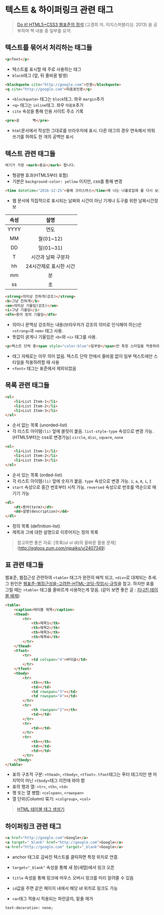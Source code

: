 # 텍스트 & 하이퍼링크 관련 태그

> [Do it! HTML5+CSS3 웹표준의 정석](http://book.naver.com/bookdb/book_detail.nhn?bid=7309491) (고경희 저. 이지스퍼블리싱. 2013) 을 공부하며 책 내용 중 일부를 요약.

## 텍스트를 묶어서 처리하는 태그들
``` html
<p>Text</p>
```
- 텍스트를 표시할 때 주로 사용하는 태그
- `block`태그 (앞, 뒤 줄바꿈 발생)

``` html
<blockquote cite="http://google.com">인용</blockquote>
<q cite="http://google.com">따옴표인용</q>
```
- `<blockquote>` 태그는 `block`태그. 좌우 `margin`추가
- `<q>` 태그는 `inline`태그. 좌우 `따옴표`추가
- `cite` 속성을 통해 인용 사이트 주소 기록

``` html
<pre>공      백</pre>
```
- `html`문서에서 작성한 그대로를 브라우저에 표시. 다른 태그의 경우 연속해서 띄워쓰기를 하여도 한 개의 공백만 표시


## 텍스트 관련 태그들
``` html
여기가 가장 <mark>중요</mark> 합니다.
```
- 형광펜 효과(HTML5부터 포함)
- 기본은 `background-color: yellow` 이지만, css를 통해 변경

``` html
<time datetime="2016-12-25">올해 크리스마스</time>에 나는 나홀로집에 를 다시 보겠습니다.
```
- 웹 문서에 직접적으로 표시되는 날짜와 시간이 아닌 기계나 도구를 위한 날짜시간정보

속성  |  설명
 :---:|:---:
YYYY | 연도
MM | 월(01~12)
DD | 일(01~31)
T | 시간과 날짜 구분자
hh | 24시간제로 표시한 시간
mm | 분
ss | 초

``` html
<strong>의미상 진하게(강조)</strong>
<b>그냥 진하게</b>
<em>의미상 기울임(강조)</em>
<i>그냥 기울임</i>
<dfn>용어 정의 기울임</dfn>
```
- 의미나 문맥상 강조하는 내용(브라우저가 강조의 의미로 인식해야 하는)은 `<strong>`과 `<em>` 태그 사용.
- 뜻없이 굵게나 기울임은 `<b>`와 `<i>` 태그를 사용.

``` html
<p>텍스트 단락 중<span style="color:blue">일부분</span>만 특정 스타일을 적용하려고 할 때</p>
```
- 태그 자체로는 아무 의미 없음. 텍스트 단락 안에서 줄바꿈 없이 일부 텍스트에만 스타일을 적용하려할 때 사용
- `<font>` 태그는 표준에서 제외되었음

## 목록 관련 태그들
``` html
<ul>
	<li>List Item-1</li>
	<li>List Item-2</li>
	<li>List Item-3</li>		
</ul>
```
- 순서 없는 목록 (unorded-list)
- 각 리스트 아이템`(li)` 앞에 블릿이 붙음. `list-style-type` 속성으로 변경 가능. (HTML5부터는 css로 변경가능) `circle`, `disc`, `square`, `none`

``` html
<ol>
	<li>List Item-1</li>
	<li>List Item-2</li>
	<li>List Item-3</li>		
</ol>
```
- 순서 있는 목록 (orded-list)
- 각 리스트 아이템`(li)` 앞에 숫자가 붙음. `type` 속성으로 변경 가능. `1`, `a`, `A`, `i`, `I`
- `start` 속성으로 중간 번호부터 시작 가능. `reversed` 속성으로 번호를 역순으로 매기기 가능

``` html
<dl>
	<dt>용어(term)</dt>
	<dd>설명(description)</dd>
</dl>
```
- 정의 목록 (definition-list)
- 제목과 그에 대한 설명으로 이루어지는 정의 목록

> 참고하면 좋은 자료: [목록(ul ol dl)의 올바른 활용 문제] (http://egloos.zum.com/njpaiks/v/2407349)

## 표 관련 태그들
웹표준, 웹접근성 관련하여 `<table>` 태그가 완전히 배척 되고, `<div>`로 대체되는 추세. 그 원인은 [웹표준-웹접근성을-고려한-HTML-코딩-작업시-규칙](http://ji80903.tistory.com/entry/웹표준-웹접근성을-고려한-HTML-코딩-작업시-규칙)을 참고. 하지만 표를 그릴 때는 `<table>` 태그를 올바르게 사용하는게 맞음. (같이 보면 좋은 글 : [지나친 테이블 배제](https://hyeonseok.com/soojung/webstandards/2009/11/12/554.html))

``` html
<table>
    <caption>테이블 제목</caption>
    <thead>
        <tr>
            <th>제목1</th>
            <th>제목2</th>
            <th>제목3</th>
            <th>제목4</th>
        </tr>
    </thead>
    <tfoot>
        <tr>
            <td colspan="4">바닥글</td>
        </tr>
    </tfoot>
    <tbody>
        <tr>
            <th></th>
            <td></td>
            <td rowspan="3"></td>
            <td rowspan="4"></td>
        </tr>
        <tr>
            <th rowspan="2"></th>
            <td></td>
        </tr>
        <tr>
            <td></td>
        </tr>
        <tr>
            <th></th>
            <td></td>
            <td></td>
        </tr>
    </tbody>
</table>
```
- 표의 구조적 구분: `<thead>`, `<tbody>`, `<tfoot>`. `tfoot`태그는 푸터 태그지만 맨 마지막이 아닌 `<tbody>`태그 이전에 와야 함
- 표의 행과 열: `<tr>`, `<th>`, `<td>`
- 행 또는 열 병합: `<colspan>`, `<rowspan>`
- 열 단위(Column) 묶기: `<colgroup>`, `<col>`

> [HTML 테이블 태그 생성기](http://www.tablesgenerator.com/html_tables#)


## 하이퍼링크 관련 태그
```html
<a href="http://google.com">Google</a>
<a target="_blank" href="http://google.com">Google</a>
<a href="http://google.com" target="_blank">Google</a>
```
- anchor 태그로 감싸진 텍스트를 클릭하면 특정 위치로 연결.
- `target="_blank"` 속성을 통해 새 창(새탭)에서 링크 오픈
- `title` 속성을 통해 링크에 마우스 오버시 링크를 미리 알려줄 수 있음
- `id`값을 주면 같은 페이지 내에서 해당 id 위치로 링크도 가능

- `<a>`태그 적용시 적용되는 파란글자, 밑줄 제거  

```
text-decoration: none;
```
